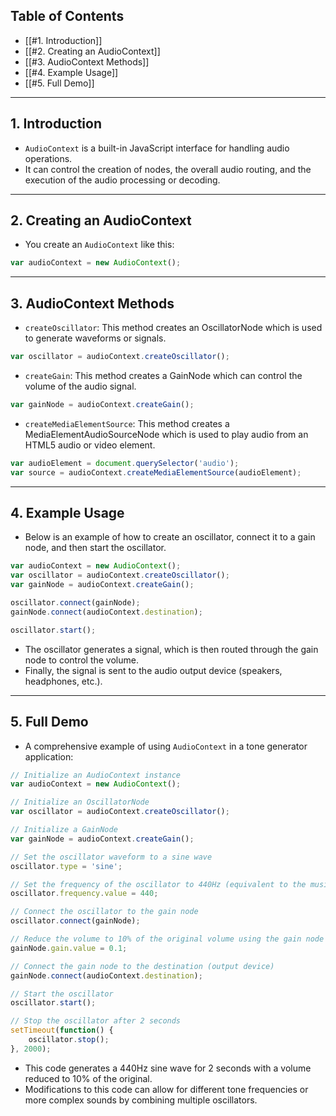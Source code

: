 
## Table of Contents

- [[#1. Introduction]]
- [[#2. Creating an AudioContext]]
- [[#3. AudioContext Methods]]
- [[#4. Example Usage]]
- [[#5. Full Demo]]

---

## 1. Introduction

- `AudioContext` is a built-in JavaScript interface for handling audio operations.
- It can control the creation of nodes, the overall audio routing, and the execution of the audio processing or decoding.

---

## 2. Creating an AudioContext

- You create an `AudioContext` like this:

```javascript
var audioContext = new AudioContext();
```

---

## 3. AudioContext Methods

- `createOscillator`: This method creates an OscillatorNode which is used to generate waveforms or signals.

```javascript
var oscillator = audioContext.createOscillator();
```

- `createGain`: This method creates a GainNode which can control the volume of the audio signal.

```javascript
var gainNode = audioContext.createGain();
```

- `createMediaElementSource`: This method creates a MediaElementAudioSourceNode which is used to play audio from an HTML5 audio or video element.

```javascript
var audioElement = document.querySelector('audio');
var source = audioContext.createMediaElementSource(audioElement);
```

---

## 4. Example Usage

- Below is an example of how to create an oscillator, connect it to a gain node, and then start the oscillator.

```javascript
var audioContext = new AudioContext();
var oscillator = audioContext.createOscillator();
var gainNode = audioContext.createGain();

oscillator.connect(gainNode);
gainNode.connect(audioContext.destination);

oscillator.start();
```

- The oscillator generates a signal, which is then routed through the gain node to control the volume.
- Finally, the signal is sent to the audio output device (speakers, headphones, etc.).

---

## 5. Full Demo

- A comprehensive example of using `AudioContext` in a tone generator application:

```javascript
// Initialize an AudioContext instance
var audioContext = new AudioContext();

// Initialize an OscillatorNode
var oscillator = audioContext.createOscillator();

// Initialize a GainNode
var gainNode = audioContext.createGain();

// Set the oscillator waveform to a sine wave
oscillator.type = 'sine';

// Set the frequency of the oscillator to 440Hz (equivalent to the musical note A)
oscillator.frequency.value = 440;

// Connect the oscillator to the gain node
oscillator.connect(gainNode);

// Reduce the volume to 10% of the original volume using the gain node
gainNode.gain.value = 0.1;

// Connect the gain node to the destination (output device)
gainNode.connect(audioContext.destination);

// Start the oscillator
oscillator.start();

// Stop the oscillator after 2 seconds
setTimeout(function() {
    oscillator.stop();
}, 2000);
```

- This code generates a 440Hz sine wave for 2 seconds with a volume reduced to 10% of the original. 
- Modifications to this code can allow for different tone frequencies or more complex sounds by combining multiple oscillators.
